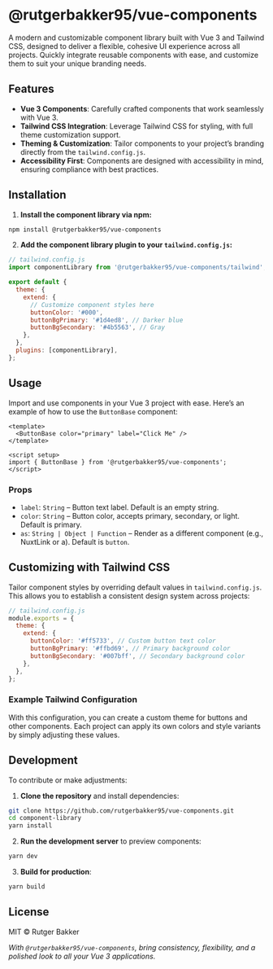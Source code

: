 # @rutgerbakker95/vue-components

A modern and customizable component library built with Vue 3 and Tailwind CSS, designed to deliver a flexible, cohesive UI experience across all projects. Quickly integrate reusable components with ease, and customize them to suit your unique branding needs.

## Features

- **Vue 3 Components**: Carefully crafted components that work seamlessly with Vue 3.
- **Tailwind CSS Integration**: Leverage Tailwind CSS for styling, with full theme customization support.
- **Theming & Customization**: Tailor components to your project’s branding directly from the `tailwind.config.js`.
- **Accessibility First**: Components are designed with accessibility in mind, ensuring compliance with best practices.

## Installation

1. **Install the component library via npm:**

```bash
npm install @rutgerbakker95/vue-components
```

2. **Add the component library plugin to your `tailwind.config.js`:**

```javascript
// tailwind.config.js
import componentLibrary from '@rutgerbakker95/vue-components/tailwind';

export default {
  theme: {
    extend: {
      // Customize component styles here
      buttonColor: '#000',
      buttonBgPrimary: '#1d4ed8', // Darker blue
      buttonBgSecondary: '#4b5563', // Gray
    },
  },
  plugins: [componentLibrary],
};
```

## Usage

Import and use components in your Vue 3 project with ease. Here’s an example of how to use the `ButtonBase` component:

```vue
<template>
  <ButtonBase color="primary" label="Click Me" />
</template>

<script setup>
import { ButtonBase } from '@rutgerbakker95/vue-components';
</script>
```

### Props

- `label`: `String` – Button text label. Default is an empty string.
- `color`: `String` – Button color, accepts primary, secondary, or light. Default is primary.
- `as`: `String | Object | Function` – Render as a different component (e.g., NuxtLink or a). Default is `button`.

## Customizing with Tailwind CSS

Tailor component styles by overriding default values in `tailwind.config.js`. This allows you to establish a consistent design system across projects:

```javascript
// tailwind.config.js
module.exports = {
  theme: {
    extend: {
      buttonColor: '#ff5733', // Custom button text color
      buttonBgPrimary: '#ffbd69', // Primary background color
      buttonBgSecondary: '#007bff', // Secondary background color
    },
  },
};
```

### Example Tailwind Configuration

With this configuration, you can create a custom theme for buttons and other components. Each project can apply its own colors and style variants by simply adjusting these values.

## Development

To contribute or make adjustments:

1. **Clone the repository** and install dependencies:

```bash
git clone https://github.com/rutgerbakker95/vue-components.git
cd component-library
yarn install
```

2. **Run the development server** to preview components:

```bash
yarn dev
```

3. **Build for production**:

```bash
yarn build
```


## License

MIT © Rutger Bakker


*With `@rutgerbakker95/vue-components`, bring consistency, flexibility, and a polished look to all your Vue 3 applications.*
